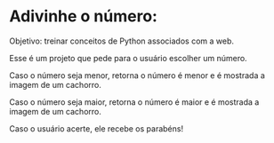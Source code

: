 # Adivinhe o número:

Objetivo: treinar conceitos de Python associados com a web.

Esse é um projeto que pede para o usuário escolher um número.

Caso o número seja menor, retorna o número é menor e é mostrada a imagem de um cachorro.

Caso o número seja maior, retorna o número é maior e é mostrada a imagem de um cachorro.

Caso o usuário acerte, ele recebe os parabéns!

